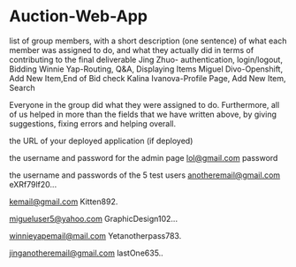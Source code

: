# Auction-Web-App

list of group members, with a short description (one sentence) of what each member was assigned to do, and what they actually did in terms of contributing to the final deliverable
Jing Zhuo- authentication, login/logout, Bidding
Winnie Yap-Routing, Q&A, Displaying Items
Miguel Divo-Openshift, Add New Item,End of Bid check
Kalina Ivanova-Profile Page, Add New Item, Search

Everyone in the group did what they were assigned to do. Furthermore, all of us helped in more than the fields that we have written above, by giving suggestions, fixing errors and helping overall.


the URL of your deployed application (if deployed)


the username and password for the admin page
lol@gmail.com
password


the username and passwords of the 5 test users
anotheremail@gmail.com
eXRf79lf20...

kemail@gmail.com
Kitten892.

migueluser5@yahoo.com
GraphicDesign102...

winnieyapemail@mail.com
Yetanotherpass783.

jinganotheremail@gmail.com
lastOne635..

